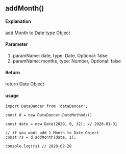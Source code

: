 ## addMonth()

#### Explanation

add Month to Date type Object

#### Parameter

1. paramName: date, type: Date, Optional: false
2. paramName: months, type: Number, Optional: false

#### Return

return Date Object

#### usage

```
import DataDancer from 'dataDancer';

const d = new DataDancer.DateMethods()

const date = new Date(2020, 0, 32); // 2020-01-31

// if you want add 1 Month to Date Object
const rs = d.addMonth(date, 1);

console.log(rs) // 2020-02-28
```
